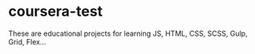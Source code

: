 # coursera-test

These are educational projects for learning JS, HTML, CSS, SCSS, Gulp, Grid, Flex...
